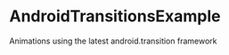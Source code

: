AndroidTransitionsExample
=========================

Animations using the latest android.transition framework

